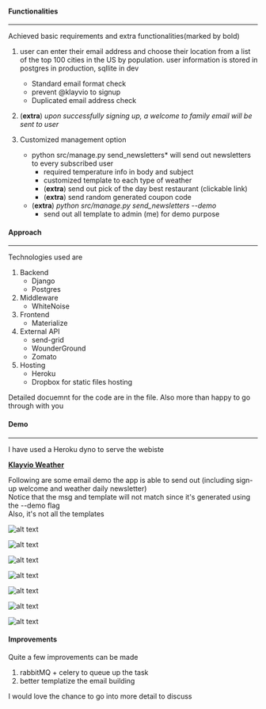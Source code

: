 #### Functionalities
---------
Achieved basic requirements and extra functionalities(marked by bold)
1. user can enter their email address and choose their location from a list of the top 100 cities in the US by population. user information is stored in postgres in production, sqllite in dev
    * Standard email format check
    * prevent @klayvio to signup
    * Duplicated email address check

2. (**extra**) *upon successfully signing up, a welcome to family email will be sent to user*

3. Customized management option
    *  python src/manage.py send_newsletters* will send out newsletters to every subscribed user
        * required temperature info in body and subject
        * customized template to each type of weather
        * (**extra**) send out pick of the day best restaurant (clickable link)
        * (**extra**) send random generated coupon code
    * (**extra**) *python src/manage.py send_newsletters --demo*
        * send out all template to admin (me) for demo purpose

#### Approach
-----------
Technologies used are
1. Backend
    * Django
    * Postgres
2. Middleware
    * WhiteNoise
3. Frontend
    * Materialize
4. External API
    * send-grid
    * WounderGround
    * Zomato
4. Hosting
    * Heroku
    * Dropbox for static files hosting

Detailed docuemnt for the code are in the file. Also more than happy to go through
with you
#### Demo
-------
I have used a Heroku dyno to serve the webiste

**[Klayvio Weather](https://demo-klayvio-weather.herokuapp.com/)**

Following are some email demo the app is able to send out (including sign-up welcome and weather daily newsletter)   
Notice that the msg and template will not match since it's generated using the --demo flag   
Also, it's not all the templates 


![alt text](https://www.dropbox.com/s/70z4hmprl2q71mn/3.png?raw=1 "Logo Title Text 1")



![alt text](https://www.dropbox.com/s/vhne7ixix2e42sg/1.png?raw=1 "Logo Title Text 1")



![alt text](https://www.dropbox.com/s/dr2lw35ky67ij09/2.png?dl=1 "Logo Title Text 1")



![alt text](https://www.dropbox.com/s/odq9bt35zprzvw2/4.png?raw=1 "Logo Title Text 1")



![alt text](https://www.dropbox.com/s/mlhohruwmpuqtz7/5.png?raw=1 "Logo Title Text 1")



![alt text](https://www.dropbox.com/s/5r5zwppl1yqyzun/6.png?raw=1 "Logo Title Text 1")



![alt text](https://www.dropbox.com/s/e0wj3y7obyyr44u/7.png?raw=1 "Logo Title Text 1")

#### Improvements
Quite a few improvements can be made
1. rabbitMQ + celery to queue up the task
2. better templatize the email building

I would love the chance to go into more detail to discuss
